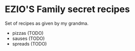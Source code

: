 # EZIO'S Family secret recipes

Set of recipes as given by my grandma.

- pizzas (TODO)
- sauses (TODO)
- spreads (TODO)